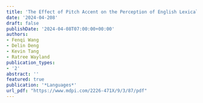 ```yaml
---
title: 'The Effect of Pitch Accent on the Perception of English Lexical Stress: Evidence from English and Mandarin Chinese Listeners'
date: '2024-04-208'
draft: false
publishDate: '2024-04-08T07:00:00+00:00'
authors:
- Fenqi Wang
- Delin Deng
- Kevin Tang
- Ratree Wayland
publication_types:
- '2'
abstract: ''
featured: true
publication: '*Languages*'
url_pdf: "https://www.mdpi.com/2226-471X/9/3/87/pdf"
---
```

